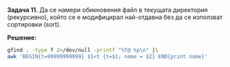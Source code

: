 **Задача 11.** Да се намери обикновения файл в текущата директория (рекурсивно), който се е модифицирал най-отдавна без да се използват сортировки (sort).


**Решение:**

```sh
gfind . -type f 2>/dev/null -printf "%T@ %p\n" |\
awk 'BEGIN{t=99999999999} $1<t {t=$1; name = $2} END{print name}'
```
